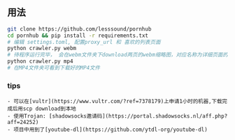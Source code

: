 
## 用法

```sh
git clone https://github.com/lesssound/pornhub
cd pornhub && pip install -r requirements.txt
# 编辑 settings.toml, 配置proxy_url 和 喜欢的列表页面
python crawler.py webm
# 待程序运行完毕， 会在webm文件夹下download两页的webm缩略图，对应名称为详细页面的URL后缀
python crawler.py mp4
# 在MP4文件夹可看到下载好的MP4文件
```

### tips
    - 可以在[vultr](https://www.vultr.com/?ref=7378179)上申请1小时的机器,下载完成后用scp download到本地
    - 使用Trojan: [shadowsocks邀请码](https://portal.shadowsocks.nl/aff.php?aff=24252)
    - 项目中用到了[youtube-dl](https://github.com/ytdl-org/youtube-dl)
